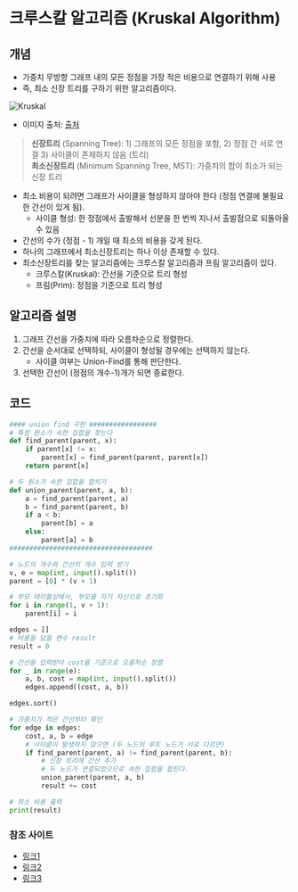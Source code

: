 # 크루스칼 알고리즘 (Kruskal Algorithm) <br>
## 개념  


- 가중치 무방향 그래프 내의 모든 정점을 가장 적은 비용으로 연결하기 위해 사용
- 즉, 최소 신장 트리를 구하기 위한 알고리즘이다. 

![Kruskal](https://i.imgur.com/mCywucG.png)
- 이미지 출처: [출처](https://chanhuiseok.github.io/posts/algo-33/)

> **신장트리** (Spanning Tree): 1) 그래프의 모든 정점을 포함, 2) 정점 간 서로 연결 3) 사이클이 존재하지 않음 (트리)  <br>
> **최소신장트리** (Minimum Spanning Tree, MST): 가중치의 합이 최소가 되는 신장 트리 <br>
 
- 최소 비용이 되려면 그래프가 사이클을 형성하지 않아야 한다 (정점 연결에 불필요한 간선이 있게 됨).
    - 사이클 형성: 한 정점에서 출발해서 선분을 한 번씩 지나서 출발점으로 되돌아올 수 있음
- 간선의 수가 (정점 - 1) 개일 때 최소의 비용을 갖게 된다. 
- 하나의 그래프에서 최소신장트리는 하나 이상 존재할 수 있다. 
- 최소신장트리를 찾는 알고리즘에는 크루스칼 알고리즘과 프림 알고리즘이 있다.
    - 크루스칼(Kruskal): 간선을 기준으로 트리 형성 <br>
    - 프림(Prim): 정점을 기준으로 트리 형성
    


## 알고리즘 설명 

1. 그래프 간선을 가중치에 따라 오름차순으로 정렬한다. 
2. 간선을 순서대로 선택하되, 사이클이 형성될 경우에는 선택하지 않는다. 
   - 사이클 여부는 Union-Find를 통해 판단한다. 
3. 선택한 간선이 (정점의 개수-1)개가 되면 종료한다. 


## 코드 

```python
#### union find 구현 ################# 
# 특정 원소가 속한 집합을 찾는다 
def find_parent(parent, x):
    if parent[x] != x:
        parent[x] = find_parent(parent, parent[x])
    return parent[x]

# 두 원소가 속한 집합을 합치기
def union_parent(parent, a, b):
    a = find_parent(parent, a)
    b = find_parent(parent, b)
    if a < b:
        parent[b] = a
    else:
        parent[a] = b
####################################

# 노드의 개수와 간선의 개수 입력 받기
v, e = map(int, input().split())
parent = [0] * (v + 1)

# 부모 테이블상에서, 부모를 자기 자신으로 초기화
for i in range(1, v + 1):
    parent[i] = i

edges = []
# 비용을 담을 변수 result
result = 0

# 간선을 입력받아 cost를 기준으로 오름차순 정렬
for _ in range(e):
    a, b, cost = map(int, input().split())
    edges.append((cost, a, b))

edges.sort()

# 가중치가 적은 간선부터 확인 
for edge in edges:
    cost, a, b = edge
    # 사이클이 발생하지 않으면 (두 노드의 루트 노드가 서로 다르면)
    if find_parent(parent, a) != find_parent(parent, b):
        # 신장 트리에 간선 추가
        # 두 노드가 연결되었으므로 속한 집합을 합친다. 
        union_parent(parent, a, b)
        result += cost

# 최소 비용 출력
print(result)

```



### 참조 사이트 
- [링크1](https://chanhuiseok.github.io/posts/algo-33/) <br>
- [링크2](https://maetdori.tistory.com/entry/%EC%95%8C%EA%B3%A0%EB%A6%AC%EC%A6%98-Minimum-Spanning-Tree-MST-%EC%B5%9C%EC%86%8C-%EC%8B%A0%EC%9E%A5-%ED%8A%B8%EB%A6%AC)
- [링크3](https://deeppago.tistory.com/m/31)
